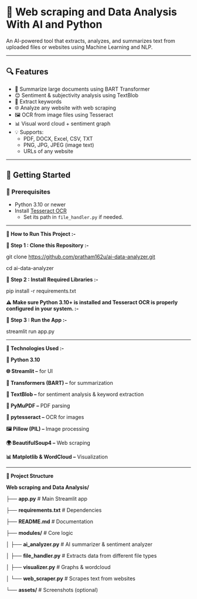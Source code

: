 # 🧠 Web scraping and Data Analysis With AI and Python

An AI-powered tool that extracts, analyzes, and summarizes text from uploaded files or websites using Machine Learning and NLP.

---

## 🔍 Features

- 📄 Summarize large documents using BART Transformer
- 😊 Sentiment & subjectivity analysis using TextBlob
- 🔑 Extract keywords
- 🌐 Analyze any website with web scraping
- 🖼️ OCR from image files using Tesseract
- 📊 Visual word cloud + sentiment graph
- 💡 Supports:
  - PDF, DOCX, Excel, CSV, TXT
  - PNG, JPG, JPEG (image text)
  - URLs of any website

---

## 🚀 Getting Started

### 🔧 Prerequisites

- Python 3.10 or newer
- Install [Tesseract OCR](https://github.com/tesseract-ocr/tesseract)
  - Set its path in `file_handler.py` if needed.
    
---

**🚀 How to Run This Project :-**

**🔹 Step 1 : Clone this Repository :-**

git clone https://github.com/pratham162u/ai-data-analyzer.git

cd ai-data-analyzer

**🔹 Step 2 : Install Required Libraries :-**

pip install -r requirements.txt

**⚠️ Make sure Python 3.10+ is installed and Tesseract OCR is properly configured in your system. :-**

**🔹 Step 3 : Run the App :-**

streamlit run app.py

---

**🔹 Technologies Used :-**

**🐍 Python 3.10**

**🌐 Streamlit –** for UI

**🤖 Transformers (BART) –** for summarization

**💬 TextBlob –** for sentiment analysis & keyword extraction

**📄 PyMuPDF –** PDF parsing

**🧠 pytesseract –** OCR for images

**🖼️ Pillow (PIL) –** Image processing

**🌍 BeautifulSoup4 –** Web scraping

**📊 Matplotlib & WordCloud –** Visualization

---

**📁 Project Structure**

**Web scraping and Data Analysis/**

├── **app.py**                       # Main Streamlit app

├── **requirements.txt**             # Dependencies

├── **README.md**                    # Documentation

├── **modules/**                     # Core logic

│   ├── **ai_analyzer.py**           # AI summarizer & sentiment analyzer

│   ├── **file_handler.py**          # Extracts data from different file types

│   ├── **visualizer.py**            # Graphs & wordcloud

│   └── **web_scraper.py**           # Scrapes text from websites

└── **assets/**                      # Screenshots (optional)


